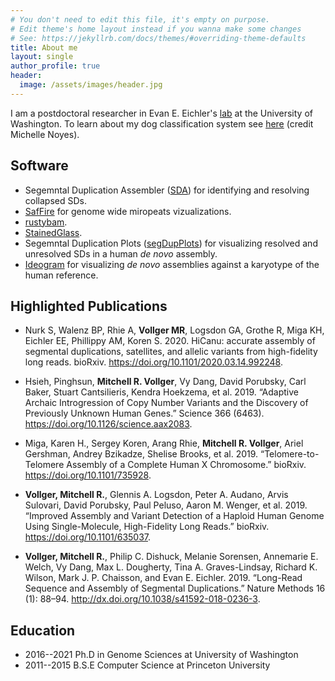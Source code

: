 ```yaml
---
# You don't need to edit this file, it's empty on purpose.
# Edit theme's home layout instead if you wanna make some changes
# See: https://jekyllrb.com/docs/themes/#overriding-theme-defaults
title: About me
layout: single
author_profile: true
header:
  image: /assets/images/header.jpg
---
```


I am a postdoctoral researcher in Evan E. Eichler's [lab](https://eichlerlab.gs.washington.edu) at the University of Washington. To learn about my dog classification system see [here](https://raw.githubusercontent.com/mrvollger/mrvollger.github.io/master/assets/images/DogClassifier.png) (credit Michelle Noyes). 

## Software

- Segemntal Duplication Assembler ([SDA](https://github.com/mrvollger/SDA)) for identifying and resolving collapsed SDs.  
- [SafFire](https://mrvollger.github.io/SafFire/) for genome wide miropeats vizualizations.
- [rustybam](https://mrvollger.github.io/rustybam/).
- [StainedGlass](https://mrvollger.github.io/StainedGlass/).
- Segemntal Duplication Plots ([segDupPlots](https://github.com/mrvollger/segDupPlots)) for visualizing resolved and unresolved SDs in a human *de novo* assembly.
- [Ideogram](https://github.com/mrvollger/ideogram) for visualizing *de novo* assemblies against a karyotype of the human reference.


## Highlighted Publications
- Nurk S, Walenz BP, Rhie A, **Vollger MR**, Logsdon GA, Grothe R, Miga KH, Eichler EE, Phillippy AM, Koren S. 2020. HiCanu: accurate assembly of segmental duplications, satellites, and allelic variants from high-fidelity long reads. bioRxiv. <https://doi.org/10.1101/2020.03.14.992248>.

- Hsieh, Pinghsun, **Mitchell R. Vollger**, Vy Dang, David Porubsky, Carl Baker, Stuart Cantsilieris, Kendra Hoekzema, et al. 2019. “Adaptive Archaic Introgression of Copy Number Variants and the Discovery of Previously Unknown Human Genes.” Science 366 (6463). <https://doi.org/10.1126/science.aax2083>.

- Miga, Karen H., Sergey Koren, Arang Rhie, **Mitchell R. Vollger**, Ariel Gershman, Andrey Bzikadze, Shelise Brooks, et al. 2019. “Telomere-to-Telomere Assembly of a Complete Human X Chromosome.” bioRxiv. <https://doi.org/10.1101/735928>.

- **Vollger, Mitchell R.**, Glennis A. Logsdon, Peter A. Audano, Arvis Sulovari, David Porubsky, Paul Peluso, Aaron M. Wenger, et al. 2019. “Improved Assembly and Variant Detection of a Haploid Human Genome Using Single-Molecule, High-Fidelity Long Reads.” bioRxiv. <https://doi.org/10.1101/635037>.

- **Vollger, Mitchell R.**, Philip C. Dishuck, Melanie Sorensen, Annemarie E. Welch, Vy Dang, Max L. Dougherty, Tina A. Graves-Lindsay, Richard K. Wilson, Mark J. P. Chaisson, and Evan E. Eichler. 2019. “Long-Read Sequence and Assembly of Segmental Duplications.” Nature Methods 16 (1): 88–94. <http://dx.doi.org/10.1038/s41592-018-0236-3>.


## Education 

- 2016--2021		Ph.D in Genome Sciences at University of Washington
- 2011--2015		B.S.E Computer Science at Princeton University



